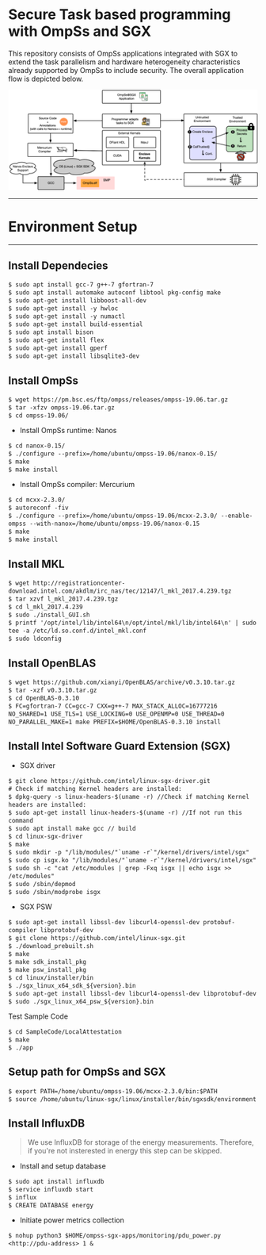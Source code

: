 # Secure Task based programming with OmpSs and SGX

This repository consists of OmpSs applications integrated with SGX to extend the task parallelism and hardware heterogeneity characteristics already supported by OmpSs to include security. The overall application flow is depicted below.

![alt text](https://raw.githubusercontent.com/isabellyrocha/ompss-sgx-apps/master/figures/ompss_sgx_app.png)

------------------------------------
# Environment Setup
------------------------------------

## Install Dependecies
```
$ sudo apt install gcc-7 g++-7 gfortran-7
$ sudo apt install automake autoconf libtool pkg-config make
$ sudo apt-get install libboost-all-dev
$ sudo apt-get install -y hwloc
$ sudo apt-get install -y numactl
$ sudo apt-get install build-essential
$ sudo apt install bison
$ sudo apt-get install flex
$ sudo apt-get install gperf
$ sudo apt-get install libsqlite3-dev
```

## Install OmpSs
```
$ wget https://pm.bsc.es/ftp/ompss/releases/ompss-19.06.tar.gz
$ tar -xfzv ompss-19.06.tar.gz
$ cd ompss-19.06/
```

- Install OmpSs runtime: Nanos
```
$ cd nanox-0.15/
$ ./configure --prefix=/home/ubuntu/ompss-19.06/nanox-0.15/
$ make
$ make install
```

- Install OmpSs compiler: Mercurium 
```
$ cd mcxx-2.3.0/
$ autoreconf -fiv
$ ./configure --prefix=/home/ubuntu/ompss-19.06/mcxx-2.3.0/ --enable-ompss --with-nanox=/home/ubuntu/ompss-19.06/nanox-0.15
$ make
$ make install
```

## Install MKL
```
$ wget http://registrationcenter-download.intel.com/akdlm/irc_nas/tec/12147/l_mkl_2017.4.239.tgz
$ tar xzvf l_mkl_2017.4.239.tgz
$ cd l_mkl_2017.4.239
$ sudo ./install_GUI.sh
$ printf '/opt/intel/lib/intel64\n/opt/intel/mkl/lib/intel64\n' | sudo tee -a /etc/ld.so.conf.d/intel_mkl.conf
$ sudo ldconfig
```

## Install OpenBLAS
```
$ wget https://github.com/xianyi/OpenBLAS/archive/v0.3.10.tar.gz
$ tar -xzf v0.3.10.tar.gz
$ cd OpenBLAS-0.3.10
$ FC=gfortran-7 CC=gcc-7 CXX=g++-7 MAX_STACK_ALLOC=16777216 NO_SHARED=1 USE_TLS=1 USE_LOCKING=0 USE_OPENMP=0 USE_THREAD=0 NO_PARALLEL_MAKE=1 make PREFIX=$HOME/OpenBLAS-0.3.10 install
```

## Install Intel Software Guard Extension (SGX) 

- SGX driver
```
$ git clone https://github.com/intel/linux-sgx-driver.git
# Check if matching Kernel headers are installed: 
$ dpkg-query -s linux-headers-$(uname -r) //Check if matching Kernel headers are installed: 
$ sudo apt-get install linux-headers-$(uname -r) //If not run this command
$ sudo apt install make gcc // build
$ cd linux-sgx-driver
$ make
$ sudo mkdir -p "/lib/modules/"`uname -r`"/kernel/drivers/intel/sgx"    
$ sudo cp isgx.ko "/lib/modules/"`uname -r`"/kernel/drivers/intel/sgx"    
$ sudo sh -c "cat /etc/modules | grep -Fxq isgx || echo isgx >> /etc/modules"    
$ sudo /sbin/depmod
$ sudo /sbin/modprobe isgx
```

- SGX PSW
```
$ sudo apt-get install libssl-dev libcurl4-openssl-dev protobuf-compiler libprotobuf-dev
$ git clone https://github.com/intel/linux-sgx.git
$ ./download_prebuilt.sh
$ make
$ make sdk_install_pkg
$ make psw_install_pkg
$ cd linux/installer/bin
$ ./sgx_linux_x64_sdk_${version}.bin
$ sudo apt-get install libssl-dev libcurl4-openssl-dev libprotobuf-dev
$ sudo ./sgx_linux_x64_psw_${version}.bin
```

Test Sample Code
```
$ cd SampleCode/LocalAttestation
$ make
$ ./app
```

## Setup path for OmpSs and SGX
```
$ export PATH=/home/ubuntu/ompss-19.06/mcxx-2.3.0/bin:$PATH
$ source /home/ubuntu/linux-sgx/linux/installer/bin/sgxsdk/environment
```

## Install InfluxDB 
> We use InfluxDB for storage of the energy measurements.
Therefore, if you're not insterested in energy this step can be skipped.

- Install and setup database
```Shell
$ sudo apt install influxdb
$ service influxdb start
$ influx
$ CREATE DATABASE energy
```

- Initiate power metrics collection
```Shell
$ nohup python3 $HOME/ompss-sgx-apps/monitoring/pdu_power.py <http://pdu-address> 1 &
```
